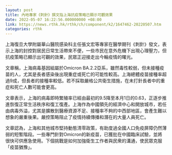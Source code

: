 ```yaml
---
layout: post
title: 內地專家《刺針》撰文指上海抗疫策略已顯示可觀效果
date: 2022-05-07 16:22:56.000000000 +08:00
link: https://news.rthk.hk/rthk/ch/component/k2/1647462-20220507.htm
categories: rthk
---
```


上海復旦大學附屬華山醫院感染科主任張文宏等專家在醫學期刊《刺針》發文，表示上海的封控對居民日常生活帶來不便，一些市民在意外危機下出現心理壓力，但抗疫策略已顯示出可觀的效果，民眾正迎接走出今輪疫情的曙光。

文章稱，上海病毒基因組屬於Omicron BA.2.2亞系，雖然毒性較弱，但未接種疫苗的人，尤其是長者感染後出現重症或死亡的可能性較高。上海總體疫苗接種率超過9成，但長者的接種率較低。若不採取嚴格公共衛生措施，在未打針長者中的重症和死亡人數可能會更高。

文章表示，上海的病毒即時繁殖率已經由最初的9.5降至本月1日的0.63，正逐步推進恢復正常生活秩序和復工復產。上海作為中國領先的經濟中心和開放城市，若任由病毒外溢，尤其是擴散到醫療資源不足、接種率不夠的中西部地區，會產生難以想象的嚴重後果。嚴控策略阻止了疫情持續傳播和潛在的大量人員死亡。

文章認為，上海和其他城市堅持動態清零政策，有助度過全國人口免疫屏障仍然薄弱的短暫階段。一些專門針對Omicron的新疫苗，已獲批在中國臨床試驗，並將很快可供應急使用。下個挑戰是如何加強衛生工作者與民衆的溝通，使民眾克服「疫苗猶豫」。
